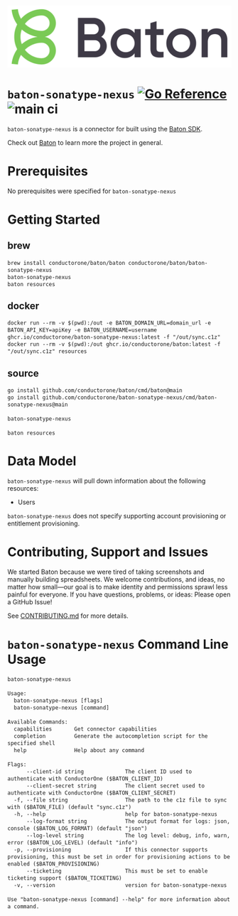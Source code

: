 ![Baton Logo](./baton-logo.png)

# `baton-sonatype-nexus` [![Go Reference](https://pkg.go.dev/badge/github.com/conductorone/baton-sonatype-nexus.svg)](https://pkg.go.dev/github.com/conductorone/baton-sonatype-nexus) ![main ci](https://github.com/conductorone/baton-sonatype-nexus/actions/workflows/main.yaml/badge.svg)

`baton-sonatype-nexus` is a connector for built using the [Baton SDK](https://github.com/conductorone/baton-sdk).

Check out [Baton](https://github.com/conductorone/baton) to learn more the project in general.

# Prerequisites
No prerequisites were specified for `baton-sonatype-nexus`

# Getting Started

## brew

```
brew install conductorone/baton/baton conductorone/baton/baton-sonatype-nexus
baton-sonatype-nexus
baton resources
```

## docker

```
docker run --rm -v $(pwd):/out -e BATON_DOMAIN_URL=domain_url -e BATON_API_KEY=apiKey -e BATON_USERNAME=username ghcr.io/conductorone/baton-sonatype-nexus:latest -f "/out/sync.c1z"
docker run --rm -v $(pwd):/out ghcr.io/conductorone/baton:latest -f "/out/sync.c1z" resources
```

## source

```
go install github.com/conductorone/baton/cmd/baton@main
go install github.com/conductorone/baton-sonatype-nexus/cmd/baton-sonatype-nexus@main

baton-sonatype-nexus

baton resources
```

# Data Model

`baton-sonatype-nexus` will pull down information about the following resources:
- Users

`baton-sonatype-nexus` does not specify supporting account provisioning or entitlement provisioning.

# Contributing, Support and Issues

We started Baton because we were tired of taking screenshots and manually
building spreadsheets. We welcome contributions, and ideas, no matter how
small&mdash;our goal is to make identity and permissions sprawl less painful for
everyone. If you have questions, problems, or ideas: Please open a GitHub Issue!

See [CONTRIBUTING.md](https://github.com/ConductorOne/baton/blob/main/CONTRIBUTING.md) for more details.

# `baton-sonatype-nexus` Command Line Usage

```
baton-sonatype-nexus

Usage:
  baton-sonatype-nexus [flags]
  baton-sonatype-nexus [command]

Available Commands:
  capabilities       Get connector capabilities
  completion         Generate the autocompletion script for the specified shell
  help               Help about any command

Flags:
      --client-id string             The client ID used to authenticate with ConductorOne ($BATON_CLIENT_ID)
      --client-secret string         The client secret used to authenticate with ConductorOne ($BATON_CLIENT_SECRET)
  -f, --file string                  The path to the c1z file to sync with ($BATON_FILE) (default "sync.c1z")
  -h, --help                         help for baton-sonatype-nexus
      --log-format string            The output format for logs: json, console ($BATON_LOG_FORMAT) (default "json")
      --log-level string             The log level: debug, info, warn, error ($BATON_LOG_LEVEL) (default "info")
  -p, --provisioning                 If this connector supports provisioning, this must be set in order for provisioning actions to be enabled ($BATON_PROVISIONING)
      --ticketing                    This must be set to enable ticketing support ($BATON_TICKETING)
  -v, --version                      version for baton-sonatype-nexus

Use "baton-sonatype-nexus [command] --help" for more information about a command.
```
